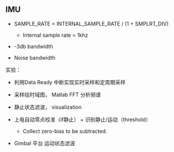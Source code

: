 ## IMU

* SAMPLE_RATE = INTERNAL_SAMPLE_RATE / (1 + SMPLRT_DIV)
  * Internal sample rate = 1khz

* -3db bandwidth
* Noise bandwidth





实验：

* 利用Data Ready 中断实现实时采样和定周期采样

* 采样绘时域图， Matlab FFT 分析频谱

* 静止状态滤波， visualization
* 上电自动零点校准（if静止） + 识别静止/运动（threshold）
  - Collect zero-bias to be subtracted. 
* Gimbal 平台 运动状态滤波

